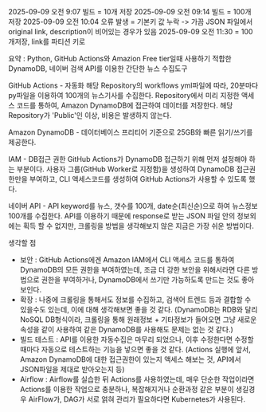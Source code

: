2025-09-09 오전 9:07 빌드 = 10개 저장
2025-09-09 오전 09:14 빌드 = 100개 저장
2025-09-09 오전 10:04 오류 발생 = 기본키 값 누락 -> 가끔 JSON 파일에서 original link, description이 비어있는 경우가 있음
2025-09-09 오전 11:30 = 100개저장, link를 파티션 키로
 

요약 : Python, GitHub Actions와 Amazion Free tier일때 사용하기 적합한 DynamoDB, 네이버 검색 API를 이용한 간단한 뉴스 수집도구

GitHub Actions - 자동화
해당 Repository의 workflows yml파일에 따라, 20분마다 py파일을 이용하여 100개의 뉴스기사를 수집한다.
Repository에서 미리 지정한 액세스 코드를 통하여, Amazon DynamoDB에 접근하여 데이터를 저장한다.
해당 Repository가 'Public'인 이상, 비용은 발생하지 않는다. 

Amazon DynamoDB - 데이터베이스 
프리티어 기준으로 25GB와 빠른 읽기/쓰기를 제공한다.

IAM - DB접근 권한
GitHub Actions가 DynamoDB 접근하기 위해 먼저 설정해야 하는 부분이다.
사용자 그룹(GitHub Worker로 지정함)을 생성하여 DynamoDB 접근권한만을 부여하고, CLI 액세스코드를 생성하여 GitHub Actions가 사용할 수 있도록 했다.

네이버 API - API
keyword를 뉴스, 갯수를 100개, date순(최신순)으로 하여 뉴스정보 100개를 수집한다.
API를 이용하기 때문에 response로 받는 JSON 파일 안의 정보외에는 획득 할 수 없지만, 크롤링을 방법을 생각해보지 않은 지금은 가장 쉬운 방법이다.



생각할 점
- 보안 : GitHub Actions에겐 Amazon IAM에서 CLI 액세스 코드를 통하여 DynamoDB의 모든 권한을 부여하였는데, 조금 더 강한 보안을 위해서라면 다른 방법으로 권한을 부여하거나, DynamoDB에서 쓰기만 가능하도록 만드는 것도 좋아보인다.
- 확장 : 나중에 크롤링을 통해서도 정보를 수집하고, 검색어 트렌드 등과 결합할 수 있을수도 있는데, 이에 대해 생각해보면 좋을 것 같다. (DynamoDB는 RDB와 달리 NoSQL DB형식이라, 크롤링을 통해 원래정보 + 기타정보가 들어오면 그냥 새로운 속성을 같이 사용하여 같은 DynamoDB를 사용해도 문제는 없는 것 같다.)
- 빌드 테스트 : API를 이용한 자동수집은 마무리 되었으나, 이후 수정한다면 수정할때마다 자동으로 테스트하는 기능을 넣으면 좋을 것 같다. (Actions 실행에 앞서, Amazon DynamoDB에 대한 접근권한이 있는지 액세스 해보는 것, API에서 JSON파일을 제대로 받아오는지 등)
- Airflow : Airflow를 실습한 뒤 Actions를 사용하였는데, 매우 단순한 작업이라면 Actions를 이용한 작업으로 충분하나, 복잡해지거나 순환과정 같은 부분이 생길경우 AirFlow가, DAG가 서로 얽혀 관리가 필요하다면 Kubernetes가 사용된다. 

